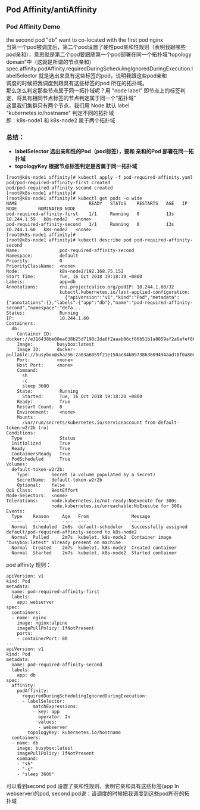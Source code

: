 ## Pod Affinity/antiAffinity
### Pod Affinity Demo
the second pod "db" want to co-located with the first pod nginx  
当第一个pod被调度后，第二个pod设置了硬性pod亲和性规则（表明我跟哪些pod亲和），意思就是第二个pod要跟随第一个pod部署在同一个拓扑域“topology domain”中（这就是所谓的节点亲和）  
spec.affinity.podAffinity.requiredDuringSchedulingIgnoredDuringExecution.labelSelector 就是选出来具有这些标签的pod，说明我跟这些pod亲和  
调度的时候把我调度到跟具有这些标签的pod 所在的拓扑域。  
那么怎么判定那些节点属于同一拓扑域呢？用 "node label" 即节点上的标签判定，将具有相同节点标签的节点判定属于同一个“拓扑域”  
这里我们集群只有两个节点，我们用 Node 默认 label "kubernetes.io/hostname" 判定不同的拓扑域  
即：k8s-node1 和 k8s-node2 属于两个拓扑域
### 总结：
* __labelSelector 选出亲和性的Pod（pod标签），要和 亲和的Pod 部署在同一拓扑域__
* __topologyKey 根据节点标签判定是否属于同一拓扑域__
```
[root@k8s-node1 affinity]# kubectl apply -f pod-required-affinity.yaml 
pod/pod-required-affinity-first created
pod/pod-required-affinity-second created
[root@k8s-node1 affinity]# 
[root@k8s-node1 affinity]# kubectl get pods -o wide
NAME                           READY   STATUS    RESTARTS   AGE   IP            NODE        NOMINATED NODE
pod-required-affinity-first    1/1     Running   0          13s   10.244.1.59   k8s-node2   <none>
pod-required-affinity-second   1/1     Running   0          13s   10.244.1.60   k8s-node2   <none>
[root@k8s-node1 affinity]# 
[root@k8s-node1 affinity]# kubectl describe pod pod-required-affinity-second 
Name:               pod-required-affinity-second
Namespace:          default
Priority:           0
PriorityClassName:  <none>
Node:               k8s-node2/192.168.75.152
Start Time:         Tue, 16 Oct 2018 19:18:19 +0800
Labels:             app=db
Annotations:        cni.projectcalico.org/podIP: 10.244.1.60/32
                    kubectl.kubernetes.io/last-applied-configuration:
                      {"apiVersion":"v1","kind":"Pod","metadata":{"annotations":{},"labels":{"app":"db"},"name":"pod-required-affinity-second","namespace":"defa...
Status:             Running
IP:                 10.244.1.60
Containers:
  db:
    Container ID:  docker://e316438be08ea638b25d7198c2da6f2aaab06cf86b51b1a8859af2a6afef86b5
    Image:         busybox:latest
    Image ID:      docker-pullable://busybox@sha256:2a03a6059f21e150ae84b0973863609494aad70f0a80eaeb64bddd8d92465812
    Port:          <none>
    Host Port:     <none>
    Command:
      sh
      -c
      sleep 3600
    State:          Running
      Started:      Tue, 16 Oct 2018 19:18:20 +0800
    Ready:          True
    Restart Count:  0
    Environment:    <none>
    Mounts:
      /var/run/secrets/kubernetes.io/serviceaccount from default-token-w2r2b (ro)
Conditions:
  Type              Status
  Initialized       True 
  Ready             True 
  ContainersReady   True 
  PodScheduled      True 
Volumes:
  default-token-w2r2b:
    Type:        Secret (a volume populated by a Secret)
    SecretName:  default-token-w2r2b
    Optional:    false
QoS Class:       BestEffort
Node-Selectors:  <none>
Tolerations:     node.kubernetes.io/not-ready:NoExecute for 300s
                 node.kubernetes.io/unreachable:NoExecute for 300s
Events:
  Type    Reason     Age   From                Message
  ----    ------     ----  ----                -------
  Normal  Scheduled  2m8s  default-scheduler   Successfully assigned default/pod-required-affinity-second to k8s-node2
  Normal  Pulled     2m7s  kubelet, k8s-node2  Container image "busybox:latest" already present on machine
  Normal  Created    2m7s  kubelet, k8s-node2  Created container
  Normal  Started    2m7s  kubelet, k8s-node2  Started container
```
pod affinity 规则：
```
apiVersion: v1
kind: Pod
metadata:
  name: pod-required-affinity-first
  labels:
    app: webserver
spec:
  containers:
  - name: nginx
    image: nginx:alpine
    imagePullPolicy: IfNotPresent
    ports:
    - containerPort: 80
---
apiVersion: v1
kind: Pod
metadata:
  name: pod-required-affinity-second
  labels:
    app: db
spec:
  affinity:
    podAffinity:
      requiredDuringSchedulingIgnoredDuringExecution:
      - labelSelector:
          matchExpressions:
          - key: app
            operator: In
            values:
            - webserver
        topologyKey: kubernetes.io/hostname
  containers:
  - name: db
    image: busybox:latest
    imagePullPolicy: IfNotPresent
    command: 
    - "sh"
    - "-c"
    - "sleep 3600"
```
可以看到second pod 设置了亲和性规则，表明它亲和具有这些标签(app In webserver)的pod, second pod说：请调度的时候把我调度到这些pod所在的拓扑域
